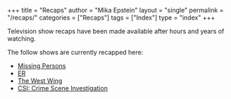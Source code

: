 +++
title = "Recaps"
author = "Mika Epstein"
layout = "single"
permalink = "/recaps/"
categories = ["Recaps"]
tags = ["Index"]
type = "index"
+++

Television show recaps have been made available after hours and years of watching.

The follow shows are currently recapped here:

* [Missing Persons](/library/actor/missing-persons-episodes/)
* [ER](/library/actor/er-episodes/)
* [The West Wing](/library/actor/west-wing-episodes/)
* [CSI: Crime Scene Investigation](/library/actor/csi-episodes/)
